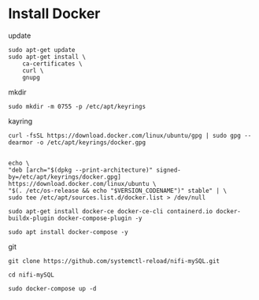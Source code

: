 # Install Docker

update

	sudo apt-get update
    sudo apt-get install \
        ca-certificates \
        curl \
        gnupg
		
mkdir

    sudo mkdir -m 0755 -p /etc/apt/keyrings

kayring

    curl -fsSL https://download.docker.com/linux/ubuntu/gpg | sudo gpg --dearmor -o /etc/apt/keyrings/docker.gpg
	

    echo \
    "deb [arch="$(dpkg --print-architecture)" signed-by=/etc/apt/keyrings/docker.gpg] https://download.docker.com/linux/ubuntu \
    "$(. /etc/os-release && echo "$VERSION_CODENAME")" stable" | \
    sudo tee /etc/apt/sources.list.d/docker.list > /dev/null
	
    sudo apt-get install docker-ce docker-ce-cli containerd.io docker-buildx-plugin docker-compose-plugin -y
	
    sudo apt install docker-compose -y
    
git

	git clone https://github.com/systemctl-reload/nifi-mySQL.git
 
	cd nifi-mySQL
 
	sudo docker-compose up -d
 
 
